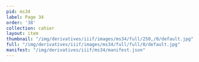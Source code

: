 ```yaml
---
pid: ms34
label: Page 34
order: '38'
collection: cahier
layout: item
thumbnail: "/img/derivatives/iiif/images/ms34/full/250,/0/default.jpg"
full: "/img/derivatives/iiif/images/ms34/full/full/0/default.jpg"
manifest: "/img/derivatives/iiif/ms34/manifest.json"
---
```


